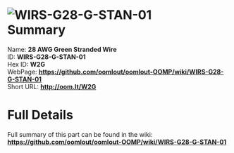 
![WIRS-G28-G-STAN-01](https://github.com/oomlout/oomlout-OOMP/blob/master/parts/WIRS-G28-G-STAN-01/WIRS-G28-G-STAN-01_420.jpg)   
Summary
=================
  
Name: __28 AWG Green Stranded Wire__    
ID: __WIRS-G28-G-STAN-01__   
Hex ID: __W2G__   
WebPage: __https://github.com/oomlout/oomlout-OOMP/wiki/WIRS-G28-G-STAN-01__   
Short URL: __http://oom.lt/W2G__   

Full Details
==========================
Full summary of this part can be found in the wiki:   
__https://github.com/oomlout/oomlout-OOMP/wiki/WIRS-G28-G-STAN-01__    

